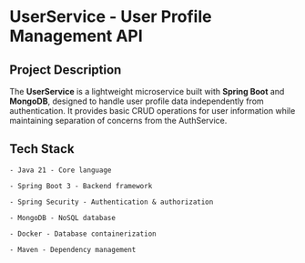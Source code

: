 # UserService - User Profile Management API

## Project Description

The **UserService** is a lightweight microservice built with **Spring Boot** and **MongoDB**, designed to handle user profile data independently from authentication. It provides basic CRUD operations for user information while maintaining separation of concerns from the AuthService.

## Tech Stack

    - Java 21 - Core language

    - Spring Boot 3 - Backend framework

    - Spring Security - Authentication & authorization

    - MongoDB - NoSQL database

    - Docker - Database containerization

    - Maven - Dependency management
